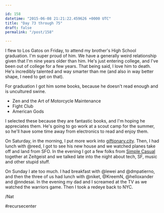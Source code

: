 ```yaml
---

id: 158
datetime: "2015-06-08 21:21:22.459626 +0000 UTC"
title: "Day 73 through 75"
draft: false
permalink: "/post/158"

---
```


I flew to Los Gatos on Friday, to attend my brother's High School graduation. I'm super proud of him. We have a generally weird relationship given that I'm nine years older than him. He's just entering college, and I've been out of college for a few years. That being said, I love him to death. He's incredibly talented and way smarter than me (and also in way better shape, I need to get on that).

For graduation I got him some books, because he doesn't read enough and is uncultured swine.

 - Zen and the Art of Motorcycle Maintenance
 - Fight Club
 - American Gods

I selected these because they are fantastic books, and I'm hoping he appreciates them. He's going to go work at a scout camp for the summer, so he'll have some time away from electronics to read and enjoy them.

On Saturday, in the morning, I put more work into [giftionary.city](http://giftionary.city). Then, I had lunch with @reed, I got to see his new house and we watched planes take off and land from SFO. In the evening I got a few folks from [Simple Casual](http://simplecasual.com/) together at Zeitgeist and we talked late into the night about tech, SF, music and other stupid stuff.

On Sunday I ate too much. I had breakfast with @lewei and @dmpatierno, and then the three of us had lunch with @niket, @KreemN, @helloxander and @nndesai. In the evening my dad and I screamed at the TV as we watched the warriors game. Then I took a redeye back to NYC.

/Nat

#recursecenter

